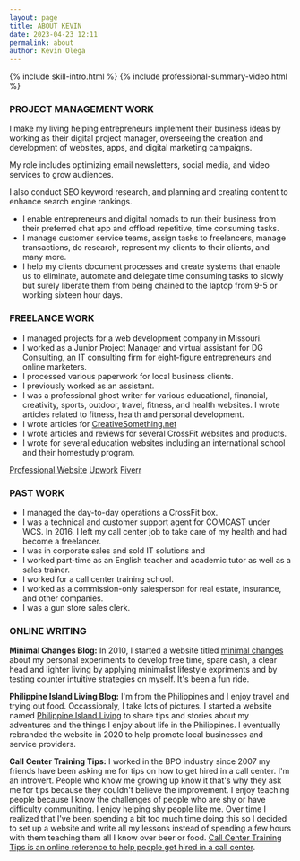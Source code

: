 ```yaml
--- 
layout: page
title: ABOUT KEVIN
date: 2023-04-23 12:11
permalink: about 
author: Kevin Olega 
--- 
```

{% include skill-intro.html %}
{% include professional-summary-video.html %}

### PROJECT MANAGEMENT WORK

I make my living helping entrepreneurs implement their business ideas by working as their digital project manager, overseeing the creation and development of websites, apps, and digital marketing campaigns. 

My role includes optimizing email newsletters, social media, and video services to grow audiences.

I also conduct SEO keyword research, and planning and creating content to enhance search engine rankings.

* I enable entrepreneurs and digital nomads to run their business from their preferred chat app and offload repetitive, time consuming tasks.
* I manage customer service teams, assign tasks to freelancers, manage transactions, do research, represent my clients to their clients, and many more.
* I help my clients document processes and create systems that enable us to eliminate, automate and delegate time consuming tasks to slowly but surely liberate them from being chained to the laptop from 9-5 or working sixteen hour days. 

### FREELANCE WORK

*  I managed projects for a web development company in Missouri.
* I worked as a Junior Project Manager and virtual assistant for DG Consulting, an IT consulting firm for eight-figure entrepreneurs and online marketers.
* I processed various paperwork for local business clients.
* I previously worked as an assistant.
* I was a professional ghost writer for various educational, financial, creativity, sports, outdoor, travel, fitness, and health websites. I wrote articles related to fitness, health and personal development.
* I wrote articles for [CreativeSomething.net](http://creativesomething.net)
* I wrote articles and reviews for several CrossFit websites and products.
* I wrote for several education websites including an international school and their homestudy program.

[Professional Website](https://kevinolega.com/xp)
[Upwork](http://www.upwork.com/o/profiles/users/_~0173d4ebd3d5f0b659/)
[Fiverr](http://fiverr.com/kevinolega/)


### PAST WORK

* I managed the day-to-day operations a CrossFit box.
* I was a technical and customer support agent for COMCAST under WCS. In 2016, I left my call center job to take care of my health and had become a freelancer.
* I was in corporate sales and sold IT solutions and 
* I worked part-time as an English teacher and academic tutor as well as a sales trainer.
* I worked for a call center training school.
* I worked as a commission-only salesperson for real estate, insurance, and other companies.
* I was a gun store sales clerk.



### ONLINE WRITING

**Minimal Changes Blog:** In 2010, I started a website titled [minimal changes](http://minimalchanges.com) about my personal experiments to develop free time, spare cash, a clear head and lighter living by applying minimalist lifestyle expriments and by testing counter intuitive strategies on myself. It's been a fun ride.

**Philippine Island Living Blog:** I'm from the Philippines and I enjoy travel and trying out food. Occassionaly, I take lots of pictures. I started a website named [Philippine Island Living](http://philippineislandliving.com) to share tips and stories about my adventures and the things I enjoy about life in the Philippines. I eventually rebranded the website in 2020 to help promote local businesses and service providers.

**Call Center Training Tips:** I worked in the BPO industry since 2007 my friends have been asking me for tips on how to get hired in a call center. I'm an introvert. People who know me growing up know it that's why they ask me for tips because they couldn't believe the improvement. I enjoy teaching people because I know the challenges of people who are shy or have difficulty communiting. I enjoy helping shy people like me. Over time I realized that I've been spending a bit too much time doing this so I decided to set up a website and write all my lessons instead of spending a few hours with them teaching them all I know over beer or food. [Call Center Training Tips is an online reference to help people get hired in a call center](http://callcentertrainingtips.com).
